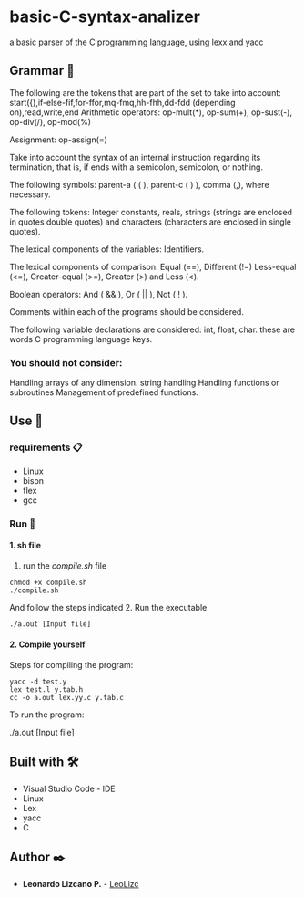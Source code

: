 # basic-C-syntax-analizer
a basic parser of the C programming language, using lexx and yacc

## Grammar 🔏

The following are the tokens that are part of the set to take into account:
start({),if-else-fif,for-ffor,mq-fmq,hh-fhh,dd-fdd (depending on),read,write,end
Arithmetic operators: op-mult(*), op-sum(+), op-sust(-), op-div(/), op-mod(%)

Assignment: op-assign(=)

Take into account the syntax of an internal instruction regarding its termination, that is, if
ends with a semicolon, semicolon, or nothing.

The following symbols: parent-a ( ( ), parent-c ( ) ), comma (,), where necessary.

The following tokens: Integer constants, reals, strings (strings are enclosed in quotes
double quotes) and characters (characters are enclosed in single quotes).

The lexical components of the variables: Identifiers.

The lexical components of comparison: Equal (==), Different (!=) Less-equal (<=),
Greater-equal (>=), Greater (>) and Less (<).

Boolean operators: And ( && ), Or ( || ), Not ( ! ).

Comments within each of the programs should be considered.

The following variable declarations are considered: int, float, char. these are words
C programming language keys.

### **You should not consider:**

Handling arrays of any dimension.
string handling
Handling functions or subroutines
Management of predefined functions.

## Use 🚀

### requirements 📋

- Linux
- bison
- flex
- gcc

### Run 🔧

#### 1. sh file
1. run the _compile.sh_ file
  ```shell
  chmod +x compile.sh
  ./compile.sh
  ```
  And follow the steps indicated
2. Run the executable
  ```bash
  ./a.out [Input file]
  ```

#### 2. Compile yourself
Steps for compiling the program:
```
yacc -d test.y
lex test.l y.tab.h
cc -o a.out lex.yy.c y.tab.c
```
To run the program:

./a.out [Input file]

## Built with 🛠️

* Visual Studio Code - IDE
* Linux
* Lex
* yacc
* C

## Author ✒️

* **Leonardo Lizcano P.** - [LeoLizc ](https://github.com/LeoLizc )
